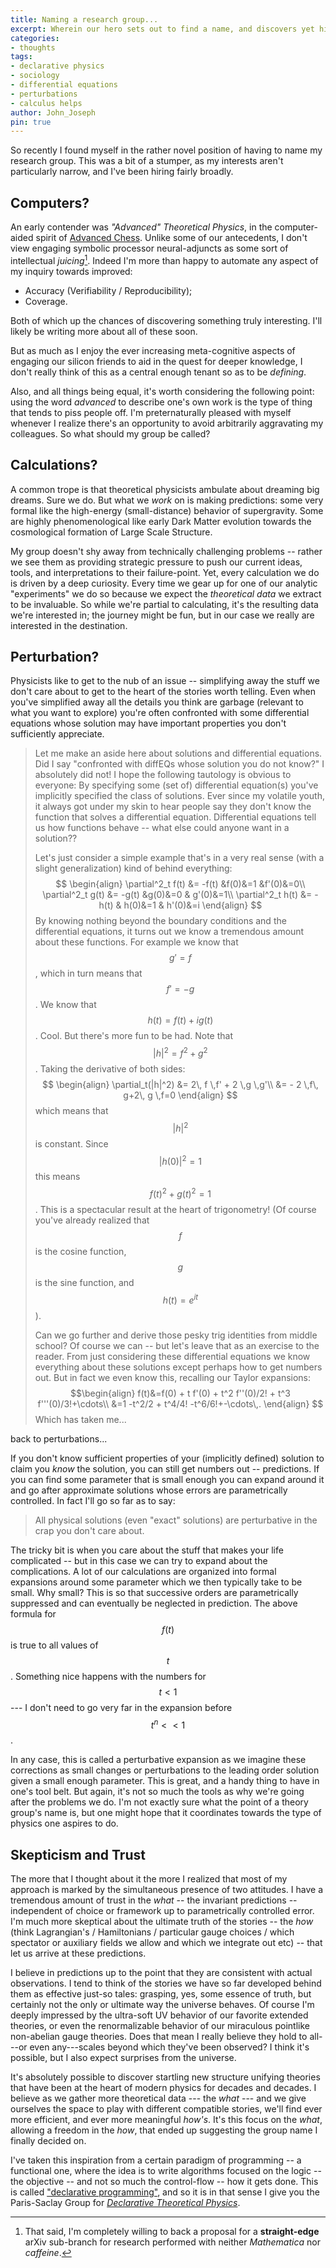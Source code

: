 ```yaml
---
title: Naming a research group...
excerpt: Wherein our hero sets out to find a name, and discovers yet his very soul.
categories:
- thoughts
tags:
- declarative physics
- sociology
- differential equations
- perturbations
- calculus helps
author: John_Joseph
pin: true
---
```


So recently I found myself in the rather novel position of having to name my research group.  This was a bit of a stumper, as my interests aren't particularly narrow, and I've been hiring fairly broadly.  

Computers?
---------
An early contender was *"Advanced" Theoretical Physics*, in the computer-aided spirit of [Advanced Chess](https://en.wikipedia.org/wiki/Advanced_Chess).  Unlike some of our antecedents, I don't view engaging symbolic processor neural-adjuncts as some sort of intellectual *juicing*[^juice]. Indeed I'm more than happy to automate any aspect of my inquiry towards improved:
  * Accuracy (Verifiability / Reproducibility);
  * Coverage.

Both of which up the chances of discovering something truly interesting.  I'll likely be writing more about all of these soon.

[^juice]: That said, I'm completely willing to back a proposal for a **straight-edge** arXiv  sub-branch for research performed with neither *Mathematica* nor *caffeine*.

But as much as I enjoy the ever increasing meta-cognitive aspects of engaging our silicon friends to aid in the quest for deeper knowledge, I don't really think of this as a central enough tenant so as to be *defining*.

Also, and all things being equal, it's worth considering the following point: using the word *advanced* to describe one's own work is the type of thing that tends to piss people off.  I'm preternaturally pleased with myself whenever I realize there's an opportunity to avoid arbitrarily aggravating my colleagues. So what should my group be called?

Calculations?
-------------
A common trope is that theoretical physicists ambulate about dreaming big dreams. Sure we do. But what we *work* on is making predictions: some very formal like the high-energy (small-distance) behavior of supergravity. Some are highly phenomenological like early Dark Matter evolution towards the cosmological formation of Large Scale Structure.  

My group doesn't shy away from technically challenging problems -- rather we see them as providing strategic pressure to push our current ideas, tools, and interpretations to their failure-point.  Yet, every calculation we do is driven by a deep curiosity.  Every time we gear up for one of our analytic "experiments" we do so because we
expect the *theoretical data* we extract to be invaluable.  So while we're partial to calculating, it's the resulting data we're interested in; the journey might be fun, but in our case we really are interested in the destination.

Perturbation?
-------------
Physicists like to get to the nub of an issue -- simplifying away the stuff we don't care about to get to the heart of the stories worth telling.  Even when you've simplified away all the details you think are garbage (relevant to what you want to explore) you're often confronted with some differential equations whose solution may have important properties you don't sufficiently appreciate.

> Let me make an aside here about solutions and differential equations.  Did I say "confronted with diffEQs whose solution you do not know?"  I absolutely did not!  I hope the following tautology is obvious to everyone:  By specifying some (set of) differential equation(s) you've implicitly specified the class of solutions.  Ever since my volatile youth, it always got under my skin to hear people say they don't know the function that solves a differential equation.  Differential equations tell us how functions behave -- what else could anyone want in a solution??
>
> Let's just consider a simple example that's in a very real sense (with a slight generalization) kind of behind everything:
$$
\begin{align}
  \partial^2_t f(t) &= -f(t) &f(0)&=1 &f'(0)&=0\\
  \partial^2_t g(t) &= -g(t) &g(0)&=0 & g'(0)&=1\\
  \partial^2_t h(t) &= -h(t) & h(0)&=1 & h'(0)&=i
\end{align}
$$
By knowing nothing beyond the boundary conditions and the differential equations, it turns out we know a tremendous amount about these functions.  For example we know that  $$g' = f$$, which in turn means that $$f'=-g$$.  We know that $$h(t)=f(t)+i g(t)$$.  Cool.
But there's more fun to be had.  Note that $$|h|^2=f^2 + g^2$$. Taking the derivative of both sides:
$$
\begin{align}
\partial_t(|h|^2) &= 2\, f \,f' +  2 \,g \,g'\\
&= - 2 \,f\, g+2\, g \,f=0
\end{align}
$$
which means that $$|h|^2$$ is constant.  Since $$|h(0)|^2= 1$$ this means  $$f(t)^2 + g(t)^2 =1$$.  This is a spectacular result at the heart of trigonometry! (Of course you've already realized that $$f$$ is the cosine function, $$g$$ is the sine function, and $$h(t)=e^{i t}$$).
>
> Can we go further and derive those pesky trig identities from middle school?  Of course we can -- but let's leave that as an exercise to the reader.  From just considering these differential equations we know everything about these solutions except perhaps how to get numbers out.  But in fact we even know this, recalling our Taylor expansions:
$$\begin{align}
f(t)&=f(0) + t f'(0) + t^2 f''(0)/2! + t^3 f'''(0)/3!+\cdots\\
 &=1 -t^2/2 + t^4/4! -t^6/6!+-\cdots\,.
\end{align} $$  Which has taken me...

back to perturbations...

If you don't know sufficient properties of your (implicitly defined) solution to claim you *know* the solution, you can still get numbers out -- predictions. If you can find some parameter that is small enough you can expand around it and go after approximate solutions whose errors are parametrically controlled. In fact I'll go so far as to say:

> All physical solutions (even "exact" solutions) are perturbative in the crap you don't care about.

The tricky bit is when you care about the stuff that makes your life complicated -- but in this case we can try to expand about the complications.  A lot of our calculations are organized into formal expansions around some parameter which we then typically take to be small.  Why small? This is so that successive orders are parametrically suppressed and can eventually be neglected in prediction.  The above formula for $$f(t)$$ is true to all values of $$t$$.  Something nice happens with the numbers for $$t<1$$ --- I don't need to go very far in the expansion before $$t^n<<1$$.   

In any case, this is called a perturbative expansion as we imagine these corrections as small changes or perturbations to the leading order solution given a small enough parameter.  This is great, and a handy thing to have in one's tool belt. But again, it's not so much the tools as why we're going after the problems we do.  I'm not exactly sure what the point of a theory group's name is, but one might hope that it coordinates towards the type of physics one aspires to do.  

Skepticism and Trust
-----------------------

The more that I thought about it the more I realized that most of my approach is marked by the simultaneous presence of two attitudes. I have a tremendous amount of trust in the *what* -- the invariant predictions -- independent of choice or framework up to parametrically controlled error.   I'm much more skeptical about the ultimate truth of the stories -- the *how* (think Lagrangian's / Hamiltonians / particular gauge choices / which spectator or auxiliary fields we allow and which we integrate out etc) -- that let us arrive at these predictions.  

 I believe in predictions up to the point that they are consistent with actual observations.  I tend to think of the stories we have so far developed  behind them as effective just-so tales: grasping, yes, some essence of truth, but certainly not the only or ultimate way the universe behaves.  Of course I'm deeply impressed by the ultra-soft UV behavior of our favorite extended theories, or even the renormalizable behavior of our miraculous pointlike non-abelian gauge theories.  Does that mean I really believe they hold to all---or even any---scales beyond which they've been observed?  I think it's possible, but I also expect surprises from the universe.

It's absolutely possible to discover startling new structure unifying theories that have been at the heart of modern physics for decades and decades.  I believe as we gather more
theoretical data ---  the *what* --- and we give ourselves the space to play with different compatible stories, we'll find ever more efficient, and ever more meaningful *how's*.  It's this focus on the *what*, allowing a freedom in the *how*, that ended up suggesting the group name I finally decided on.

I've taken this inspiration from a certain paradigm of programming -- a functional one, where the idea is to write algorithms focused on the logic -- the objective --  and not so much the control-flow -- how it gets done.  This is called ["declarative programming"](https://en.wikipedia.org/wiki/Declarative_programming), and so it is in that sense I give you the Paris-Saclay Group for [*Declarative Theoretical Physics*](http://fancyphysics.org).
